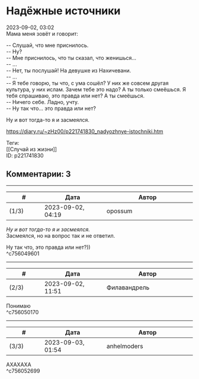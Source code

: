 Надёжные источники
==================

  
2023-09-02, 03:02  
 Мама меня зовёт и говорит:   
   
 -- Слушай, что мне приснилось.   
 -- Ну?   
 -- Мне приснилось, что ты сказал, что женишься...   
 -- ...   
 -- Нет, ты послушай! На девушке из Нахичевани.   
 -- ...   
 -- Я тебе говорю, ты что, с ума сошёл? У них же совсем другая культура, у них ислам. Зачем тебе это надо? А ты только смеёшься. Я тебя спрашиваю, это правда или нет? А ты смеёшься.   
 -- Ничего себе. Ладно, учту.   
 -- Ну так что... это правда или нет?   
   
 Ну и вот тогда-то я и засмеялся.   
  
<https://diary.ru/~zHz00/p221741830_nadyozhnye-istochniki.htm>  
  
Теги:  
[[Случай из жизни]]  
ID: p221741830  


Комментарии: 3
--------------

  


---



|         #         |              Дата              |                     Автор                     |           ID           |
| --- | --- | --- | --- |
| (1/3) | 2023-09-02, 04:19 | opossum | c756049601 |

  
  *Ну и вот тогда-то я и засмеялся.*    
 Засмеялся, но на вопрос так и не ответил.   
   
 Ну так что, это правда или нет?))   
 ^c756049601

---



|         #         |              Дата              |                     Автор                     |           ID           |
| --- | --- | --- | --- |
| (2/3) | 2023-09-02, 11:51 | Филавандрель | c756050170 |

  
 Понимаю   
 ^c756050170

---



|         #         |              Дата              |                     Автор                     |           ID           |
| --- | --- | --- | --- |
| (3/3) | 2023-09-03, 01:54 | anhelmoders | c756052699 |

  
 АХАХАХА   
 ^c756052699